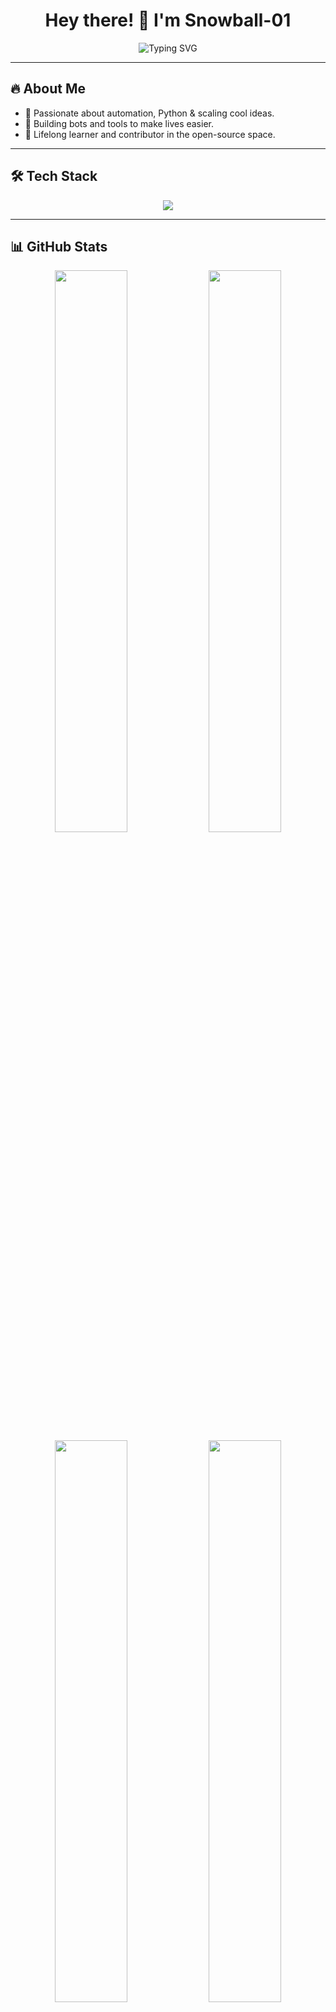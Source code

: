 <h1 align="center">Hey there! 👋 I'm Snowball-01</h1>

<p align="center">
  <img src="https://readme-typing-svg.herokuapp.com?font=Fira+Code&weight=600&size=24&pause=1000&color=58A6FF&center=true&vCenter=true&width=435&lines=Tech+Explorer+%F0%9F%9A%80;Open+Source+Contributor+%E2%9D%A4%EF%B8%8F;Telegram+Bot+Wizard+%F0%9F%A7%91%E2%80%8D%E2%9A%94%EF%B8%8F;Making+Bots+Cool+Again+%F0%9F%94%A5" alt="Typing SVG" />
</p>

---

## 🔥 About Me

- 🎯 Passionate about automation, Python & scaling cool ideas.
- 🚀 Building bots and tools to make lives easier.
- 🧠 Lifelong learner and contributor in the open-source space.

---

## 🛠️ Tech Stack

<p align="center">
  <img src="https://skillicons.dev/icons?i=python,fastapi,mongodb,linux,vscode,git,github,heroku,html,css,js,bootstrap&perline=7" />
</p>

---

## 📊 GitHub Stats

<div align="center">
  <img src="https://github-readme-stats.vercel.app/api?username=Snowball-01&show_icons=true&theme=radical&hide_border=true&border_radius=12" width="48%" />
  <img src="https://github-readme-streak-stats.herokuapp.com/?user=Snowball-01&theme=radical&hide_border=true&border_radius=12" width="48%" />
</div>

<div align="center">
  <img src="https://github-readme-stats.vercel.app/api/top-langs/?username=Snowball-01&layout=compact&theme=radical&hide_border=true&border_radius=12&langs_count=8" width="48%" />
  <img src="https://github-profile-summary-cards.vercel.app/api/cards/productive-time?username=Snowball-01&theme=radical&utcOffset=+5.5" width="48%" />
</div>

---

## 🏆 GitHub Trophy Wall

<p align="center">
  <img src="https://github-profile-trophy.vercel.app/?username=Snowball-01&theme=radical&no-frame=true&margin-w=10&column=6" />
</p>

---

## 📈 Contribution Graph

<p align="center">
  <img src="https://github-readme-activity-graph.vercel.app/graph?username=Snowball-01&theme=react-dark&hide_border=true&area=true&custom_title=Snowball-01%27s%20Contribution%20Graph" />
</p>

---

## 📫 Let’s Connect

<p align="center">
  <a href="https://t.me/TheSnowballBot"><img src="https://img.shields.io/badge/Telegram-Bot-blue?style=for-the-badge&logo=telegram" /></a>
  <a href="https://github.com/Snowball-01"><img src="https://img.shields.io/badge/GitHub-Follow-black?style=for-the-badge&logo=github" /></a>
</p>

---

<p align="center">
  <img src="https://komarev.com/ghpvc/?username=Snowball-01&label=Profile+Views&color=0e75b6&style=flat-square" alt="Profile Views" />
</p>

<p align="center"><b>Made with ❤️ by Snowball-01</b></p>
